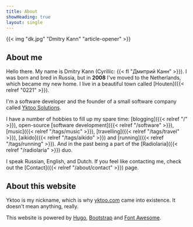 ```yaml
---
title: About
showHeading: true
layout: single
---
```


{{< img "dk.jpg" "Dmitry Kann" "article-opener" >}}

## About me

Hello there. My name is Dmitry Kann (Cyrillic: {{< fl "Дмитрий Канн" >}}). I was born and bred in Russia, but in **2008** I've moved to the Netherlands, which became my new home. I live in a beautiful town called [Houten]({{< relref "0221" >}}).

I'm a software developer and the founder of a small software company called [Yktoo Solutions](https://yktoo.solutions).

I have a number of hobbies to fill up my spare time: [blogging]({{< relref "/" >}}), open-source [software development]({{< relref "/software" >}}), [music]({{< relref "/tags/music" >}}), [travelling]({{< relref "/tags/travel" >}}), [aikido]({{< relref "/tags/aikido" >}}) and [running]({{< relref "/tags/running" >}}). And in the past being a part of the [Radiolaria]({{< relref "/radiolaria" >}}) duo.

I speak Russian, English, and Dutch. If you feel like contacting me, check out the [Contact]({{< relref "/about/contact" >}}) page.

## About this website

Yktoo is my nickname, which is why <u>yktoo.com</u> came into existence. It doesn't mean anything, really.

This website is powered by [Hugo](https://gohugo.io/), [Bootstrap](http://getbootstrap.com/) and [Font Awesome](https://fontawesome.com/).
